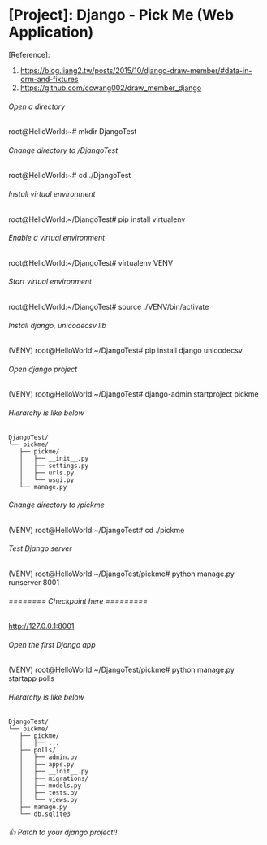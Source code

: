# [Project]: Django - Pick Me (Web Application)
[Reference]:
1) https://blog.liang2.tw/posts/2015/10/django-draw-member/#data-in-orm-and-fixtures
2) https://github.com/ccwang002/draw_member_django

###### Open a directory 
root@HelloWorld:~# mkdir DjangoTest
###### Change directory to /DjangoTest
root@HelloWorld:~# cd ./DjangoTest
###### Install virtual environment 
root@HelloWorld:~/DjangoTest# pip install virtualenv
###### Enable a virtual environment 
root@HelloWorld:~/DjangoTest# virtualenv VENV
###### Start virtual environment
root@HelloWorld:~/DjangoTest# source ./VENV/bin/activate
###### Install django, unicodecsv lib
(VENV) root@HelloWorld:~/DjangoTest# pip install django unicodecsv
###### Open django project
(VENV) root@HelloWorld:~/DjangoTest# django-admin startproject pickme

###### Hierarchy is like below
```
DjangoTest/
└── pickme/
   ├── pickme/
   │   ├── __init__.py
   │   ├── settings.py
   │   ├── urls.py
   │   └── wsgi.py
   └── manage.py
```
###### Change directory to /pickme
(VENV) root@HelloWorld:~/DjangoTest# cd ./pickme
###### Test Django server
(VENV) root@HelloWorld:~/DjangoTest/pickme# python manage.py runserver 8001

###### ======== Checkpoint here =========
http://127.0.0.1:8001

###### Open the first Django app
(VENV) root@HelloWorld:~/DjangoTest/pickme# python manage.py startapp polls

###### Hierarchy is like below
```
DjangoTest/
└── pickme/
   ├── pickme/
   │   ├── ...
   ├── polls/
   │   ├── admin.py
   │   ├── apps.py
   │   ├── __init__.py
   │   ├── migrations/
   │   ├── models.py
   │   ├── tests.py
   │   └── views.py
   ├── manage.py
   └── db.sqlite3
```

###### :+1: Patch to your django project!!

